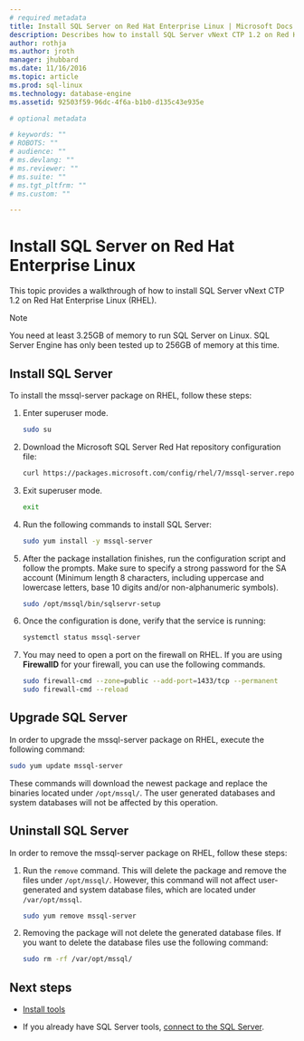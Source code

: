 ```yaml
---
# required metadata
title: Install SQL Server on Red Hat Enterprise Linux | Microsoft Docs
description: Describes how to install SQL Server vNext CTP 1.2 on Red Hat Enterprise Linux.
author: rothja 
ms.author: jroth 
manager: jhubbard
ms.date: 11/16/2016
ms.topic: article
ms.prod: sql-linux
ms.technology: database-engine
ms.assetid: 92503f59-96dc-4f6a-b1b0-d135c43e935e

# optional metadata

# keywords: ""
# ROBOTS: ""
# audience: ""
# ms.devlang: ""
# ms.reviewer: ""
# ms.suite: ""
# ms.tgt_pltfrm: ""
# ms.custom: ""

---
```

# Install SQL Server on Red Hat Enterprise Linux

This topic provides a walkthrough of how to install SQL Server vNext CTP 1.2 on Red Hat Enterprise Linux (RHEL).

> [!NOTE] 
> You need at least 3.25GB of memory to run SQL Server on Linux.
> SQL Server Engine has only been tested up to 256GB of memory at this time.


## Install SQL Server
To install the mssql-server package on RHEL, follow these steps:

1. Enter superuser mode.

   ```bash
   sudo su
   ```

2. Download the Microsoft SQL Server Red Hat repository configuration file:

   ```bash
   curl https://packages.microsoft.com/config/rhel/7/mssql-server.repo > /etc/yum.repos.d/mssql-server.repo
   ```
   
3. Exit superuser mode.

   ```bash
   exit
   ```

4. Run the following commands to install SQL Server:

   ```bash
   sudo yum install -y mssql-server
   ```
   
5. After the package installation finishes, run the configuration script and follow the prompts. Make sure to specify a strong password for the SA account (Minimum length 8 characters, including uppercase and lowercase letters, base 10 digits and/or non-alphanumeric symbols).

   ```bash
   sudo /opt/mssql/bin/sqlservr-setup
   ```

6. Once the configuration is done, verify that the service is running:

   ```bash
   systemctl status mssql-server
   ```
   
7. You may need to open a port on the firewall on RHEL.  If you are using **FirewallD** for your firewall, you can use the following commands.

   ```bash
   sudo firewall-cmd --zone=public --add-port=1433/tcp --permanent
   sudo firewall-cmd --reload
   ```

## Upgrade SQL Server

In order to upgrade the mssql-server package on RHEL, execute the following command:

   ```bash
   sudo yum update mssql-server
   ```

These commands will download the newest package and replace the binaries located under `/opt/mssql/`. The user generated databases and system databases will not be affected by this operation. 

## Uninstall SQL Server

In order to remove the mssql-server package on RHEL, follow these steps:

1. Run the `remove` command. This will delete the package and remove the files under `/opt/mssql/`. However, this command will not affect user-generated and system database files, which are located under `/var/opt/mssql`.
   ```bash
   sudo yum remove mssql-server
   ```

2. Removing the package will not delete the generated database files. If you want to delete the database files use the following command:
   ```bash
   sudo rm -rf /var/opt/mssql/
   ```

## Next steps

- [Install tools](sql-server-linux-setup-tools.md#RHEL)

- If you already have SQL Server tools, [connect to the SQL Server](sql-server-linux-connect-and-query-sqlcmd.md).


